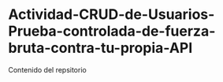 # Actividad-CRUD-de-Usuarios-Prueba-controlada-de-fuerza-bruta-contra-tu-propia-API

Contenido del repsitorio
